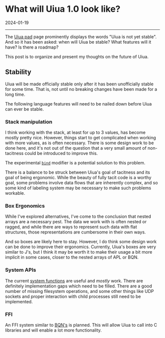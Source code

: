 # What will Uiua 1.0 look like?

2024-01-19

---

The [Uiua pad](https://uiua.org/pad) page prominently displays the words "Uiua is not yet stable". And so it has been asked: when will Uiua be stable? What features will it have? Is there a roadmap?

This post is to organize and present my thoughts on the future of Uiua.

## Stability

Uiua will be made officially stable only after it has been unofficially stable for some time. That is, not until no breaking changes have been made for a long time.

The following language features will need to be nailed down before Uiua can ever be stable.

### Stack manipulation

I think working with the stack, at least for up to 3 values, has become mostly pretty nice. However, things start to get complicated when working with more values, as is often necessary. There is some design work to be done here, and it's not out of the question that a very small amount of non-tacitness could be introduced to improve this.

The experimental [`bind`](https://uiua.org/docs/experimental#swizzles) modifier is a potential solution to this problem.

There is a balance to be struck between Uiua's goal of tacitness and its goal of being ergonomic. While the beauty of fully tacit code is a worthy goal, some problems involve data flows that are inherently complex, and so some kind of labeling system may be necessary to make such problems workable.

### Box Ergonomics

While I've explored alternatives, I've come to the conclusion that nested arrays are a necessary pest. The data we work with is often nested or ragged, and while there are ways to represent such data with flat structures, those representations are cumbersome in their own ways.

And so boxes are likely here to stay. However, I do think some design work can be done to improve their ergonomics. Currently, Uiua's boxes are very similar to J's, but I think it may be worth it to make their usage a bit more implicit in some cases, closer to the nested arrays of APL or BQN.

### System APIs

The current [system functions](https://uiua.org/docs/system) are useful and *mostly* work. There are definitely implementation gaps which need to be filled. There are a good number of missing filesystem operations, and some other things like UDP sockets and proper interaction with child processes still need to be implemented.

### FFI

An FFI system similar to [BQN's](https://mlochbaum.github.io/BQN/spec/system.html#foreign-function-interface) is planned. This will allow Uiua to call into C libraries and will enable a lot more functionality.